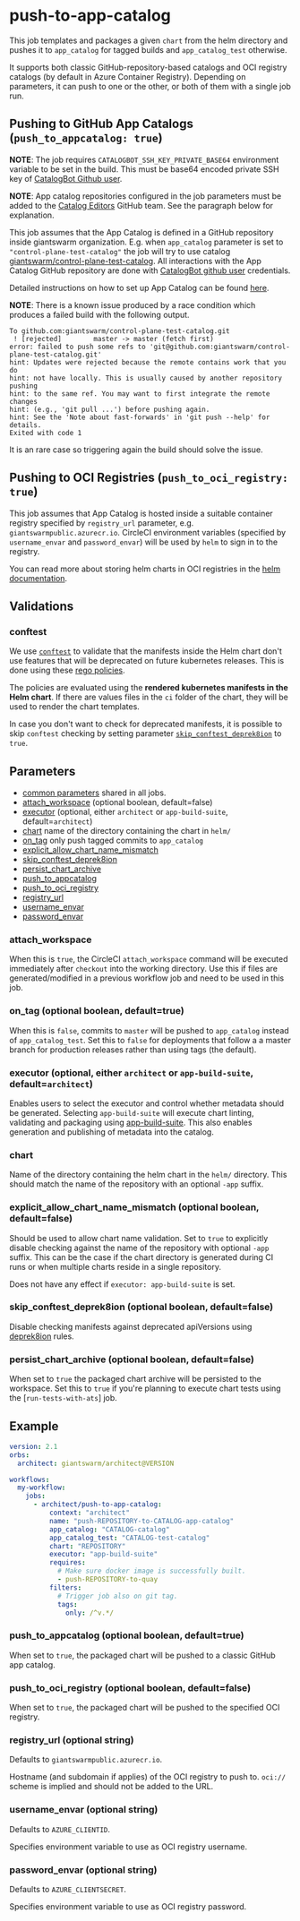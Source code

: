 # push-to-app-catalog

This job templates and packages a given `chart` from the helm directory and
pushes it to `app_catalog` for tagged builds and `app_catalog_test` otherwise.

It supports both classic GitHub-repository-based catalogs and OCI registry
catalogs (by default in Azure Container Registry). Depending on parameters, it
can push to one or the other, or both of them with a single job run.

## Pushing to GitHub App Catalogs (`push_to_appcatalog: true`)
**NOTE**: The job requires `CATALOGBOT_SSH_KEY_PRIVATE_BASE64` environment
variable to be set in the build. This must be base64 encoded private SSH key of
[CatalogBot Github user][catalogbot-user].

**NOTE**: App catalog repositories configured in the job parameters must be
added to the [Catalog Editors][catalog-editors-team] GitHub team. See the
paragraph below for explanation.

This job assumes that the App Catalog is defined in a GitHub repository inside
giantswarm organization. E.g. when `app_catalog` parameter is set to
`"control-plane-test-catalog"` the job will try to use catalog
[giantswarm/control-plane-test-catalog][control-plane-test-catalog]. All
interactions with the App Catalog GitHub repository are done with [CatalogBot
github user][catalogbot-user] credentials.

Detailed instructions on how to set up App Catalog can be found
[here][creating_app_catalog].

**NOTE**: There is a known issue produced by a race condition which produces a failed build with the following output.
```
To github.com:giantswarm/control-plane-test-catalog.git
 ! [rejected]        master -> master (fetch first)
error: failed to push some refs to 'git@github.com:giantswarm/control-plane-test-catalog.git'
hint: Updates were rejected because the remote contains work that you do
hint: not have locally. This is usually caused by another repository pushing
hint: to the same ref. You may want to first integrate the remote changes
hint: (e.g., 'git pull ...') before pushing again.
hint: See the 'Note about fast-forwards' in 'git push --help' for details.
Exited with code 1
```
It is an rare case so triggering again the build should solve the issue.

[catalog-editors-team]: https://github.com/orgs/giantswarm/teams/bot-catalog-editors/repositories
[catalogbot-user]: https://github.com/catalogbot
[control-plane-test-catalog]: https://github.com/giantswarm/control-plane-test-catalog
[creating_app_catalog]: https://intranet.giantswarm.io/docs/dev-and-releng/app-developer-processes/creating_app_catalog/

## Pushing to OCI Registries (`push_to_oci_registry: true`)

This job assumes that App Catalog is hosted inside a suitable container
registry specified by `registry_url` parameter, e.g.
`giantswarmpublic.azurecr.io`. CircleCI environment variables (specified by
`username_envar` and `password_envar`) will be used by `helm` to sign in to
the registry.

You can read more about storing helm charts in OCI registries in the [helm
documentation](https://helm.sh/blog/storing-charts-in-oci/).

## Validations

### conftest

We use [`conftest`](https://www.conftest.dev/) to validate that the manifests inside the Helm chart don't use features
that will be deprecated on future kubernetes releases.
This is done using these [rego policies](https://github.com/swade1987/deprek8ion).

The policies are evaluated using the **rendered kubernetes manifests in the Helm chart**.
If there are values files in the `ci` folder of the chart, they will be used to render the chart templates.

In case you don't want to check for deprecated manifests, it is possible to skip `conftest` checking by setting parameter
[`skip_conftest_deprek8ion`](#skip_conftest_deprek8ion-optional-boolean-defaultfalse) to `true`.

## Parameters

- [common parameters](common.md#parameters) shared in all jobs.
- [attach_workspace](#attach_workspace) (optional boolean, default=false)
- [executor](#executor-optional-either-architect-or-app-build-suite-defaultarchitect) (optional, either `architect` or `app-build-suite`, default=`architect`)
- [chart](#chart) name of the directory containing the chart in `helm/`
- [on_tag](#on_tag-optional-boolean-defaulttrue) only push tagged commits to `app_catalog`
- [explicit_allow_chart_name_mismatch](#explicit_allow_chart_name_mismatch-optional-boolean-defaultfalse)
- [skip_conftest_deprek8ion](#skip_conftest_deprek8ion-optional-boolean-defaultfalse)
- [persist_chart_archive](#persist_chart_archive-boolean-defaultfalse)
- [push_to_appcatalog](#push_to_appcatalog-optional-boolean-defaulttrue)
- [push_to_oci_registry](#push_to_oci_registry-optional-boolean-defaultfalse)
- [registry_url](#registry_url-optional-string)
- [username_envar](#username_envar-optional-string)
- [password_envar](#password_envar-optional-string)

### attach_workspace

When this is `true`, the CircleCI `attach_workspace` command will be executed
immediately after `checkout` into the working directory. Use this if files are
generated/modified in a previous workflow job and need to be used in this job.

### on_tag (optional boolean, default=true)

When this is `false`, commits to `master` will be pushed to `app_catalog`
instead of `app_catalog_test`. Set this to `false` for deployments that follow
a a master branch for production releases rather than using tags (the default).

### executor (optional, either `architect` or `app-build-suite`, default=`architect`)

Enables users to select the executor and control whether metadata should be generated.
Selecting `app-build-suite` will execute chart linting, validating and packaging using
[app-build-suite](https://github.com/giantswarm/app-build-suite). This also enables
generation and publishing of metadata into the catalog.

### chart

Name of the directory containing the helm chart in the `helm/` directory. This should match
the name of the repository with an optional `-app` suffix.

### explicit_allow_chart_name_mismatch (optional boolean, default=false)

Should be used to allow chart name validation. Set to `true` to explicitly disable checking against the name of the repository with optional `-app` suffix.
This can be the case if the chart directory is generated during CI runs or when multiple charts reside in a single repository.

Does not have any effect if `executor: app-build-suite` is set.

### skip_conftest_deprek8ion (optional boolean, default=false)

Disable checking manifests against deprecated apiVersions using [deprek8ion](https://github.com/swade1987/deprek8ion) rules.

### persist_chart_archive (optional boolean, default=false)

When set to `true` the packaged chart archive will be persisted to the workspace. Set this to `true` if you're planning to
execute chart tests using the [`run-tests-with-ats`] job.

## Example

```yaml
version: 2.1
orbs:
  architect: giantswarm/architect@VERSION

workflows:
  my-workflow:
    jobs:
      - architect/push-to-app-catalog:
          context: "architect"
          name: "push-REPOSITORY-to-CATALOG-app-catalog"
          app_catalog: "CATALOG-catalog"
          app_catalog_test: "CATALOG-test-catalog"
          chart: "REPOSITORY"
          executor: "app-build-suite"
          requires:
            # Make sure docker image is successfully built.
            - push-REPOSITORY-to-quay
          filters:
            # Trigger job also on git tag.
            tags:
              only: /^v.*/
```

### push_to_appcatalog (optional boolean, default=true)

When set to `true`, the packaged chart will be pushed to a classic GitHub app
catalog.

### push_to_oci_registry (optional boolean, default=false)

When set to `true`, the packaged chart will be pushed to the specified OCI
registry.

### registry_url (optional string)

Defaults to `giantswarmpublic.azurecr.io`.

Hostname (and subdomain if applies) of the OCI registry to push to. `oci://`
scheme is implied and should not be added to the URL.

### username_envar (optional string)

Defaults to `AZURE_CLIENTID`.

Specifies environment variable to use as OCI registry username.

### password_envar (optional string)

Defaults to `AZURE_CLIENTSECRET`.

Specifies environment variable to use as OCI registry password.
